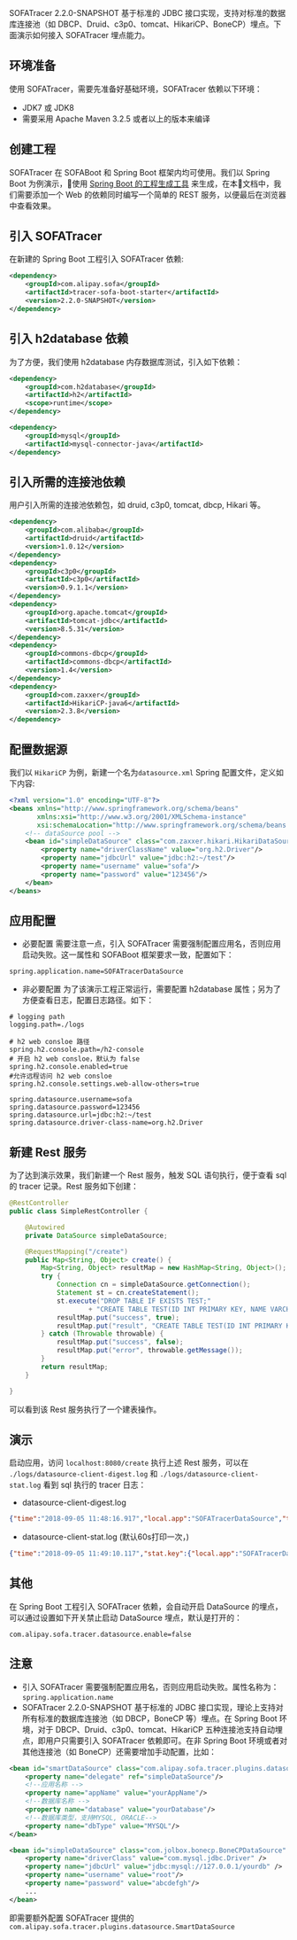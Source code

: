 SOFATracer 2.2.0-SNAPSHOT 基于标准的 JDBC 接口实现，支持对标准的数据库连接池（如 DBCP、Druid、c3p0、tomcat、HikariCP、BoneCP）埋点。下面演示如何接入 SOFATracer 埋点能力。

## 环境准备
使用 SOFATracer，需要先准备好基础环境，SOFATracer 依赖以下环境：

+ JDK7 或 JDK8
+ 需要采用 Apache Maven 3.2.5 或者以上的版本来编译

## 创建工程
SOFATracer 在 SOFABoot 和 Spring Boot 框架内均可使用。我们以 Spring Boot 为例演示，使用 [Spring Boot 的工程生成工具](https://start.spring.io/) 来生成，在本文档中，我们需要添加一个 Web 的依赖同时编写一个简单的 REST 服务，以便最后在浏览器中查看效果。

## 引入 SOFATracer
在新建的 Spring Boot 工程引入 SOFATracer 依赖:
```xml
<dependency>
	<groupId>com.alipay.sofa</groupId>
	<artifactId>tracer-sofa-boot-starter</artifactId>
	<version>2.2.0-SNAPSHOT</version>
</dependency>
```

## 引入 h2database 依赖
为了方便，我们使用 h2database 内存数据库测试，引入如下依赖：
```xml
<dependency>
	<groupId>com.h2database</groupId>
	<artifactId>h2</artifactId>
	<scope>runtime</scope>
</dependency>

<dependency>
	<groupId>mysql</groupId>
	<artifactId>mysql-connector-java</artifactId>
</dependency>
```

## 引入所需的连接池依赖
用户引入所需的连接池依赖包，如 druid, c3p0, tomcat, dbcp, Hikari 等。
```xml
<dependency>
	<groupId>com.alibaba</groupId>
	<artifactId>druid</artifactId>
	<version>1.0.12</version>
</dependency>
<dependency>
	<groupId>c3p0</groupId>
	<artifactId>c3p0</artifactId>
	<version>0.9.1.1</version>
</dependency>
<dependency>
	<groupId>org.apache.tomcat</groupId>
	<artifactId>tomcat-jdbc</artifactId>
	<version>8.5.31</version>
</dependency>
<dependency>
	<groupId>commons-dbcp</groupId>
	<artifactId>commons-dbcp</artifactId>
	<version>1.4</version>
</dependency>
<dependency>
	<groupId>com.zaxxer</groupId>
	<artifactId>HikariCP-java6</artifactId>
	<version>2.3.8</version>
</dependency>
```

## 配置数据源
我们以 `HikariCP` 为例，新建一个名为`datasource.xml` Spring 配置文件，定义如下内容:
```xml
<?xml version="1.0" encoding="UTF-8"?>
<beans xmlns="http://www.springframework.org/schema/beans"
       xmlns:xsi="http://www.w3.org/2001/XMLSchema-instance"
       xsi:schemaLocation="http://www.springframework.org/schema/beans http://www.springframework.org/schema/beans/spring-beans.xsd">
    <!-- dataSource pool -->
    <bean id="simpleDataSource" class="com.zaxxer.hikari.HikariDataSource" destroy-method="close" primary="true">
        <property name="driverClassName" value="org.h2.Driver"/>
        <property name="jdbcUrl" value="jdbc:h2:~/test"/>
        <property name="username" value="sofa"/>
        <property name="password" value="123456"/>
    </bean>
</beans>
```

## 应用配置
+ 必要配置
需要注意一点，引入 SOFATracer 需要强制配置应用名，否则应用启动失败。这一属性和 SOFABoot 框架要求一致，配置如下：
```text
spring.application.name=SOFATracerDataSource
```

+ 非必要配置
为了该演示工程正常运行，需要配置 h2database 属性；另为了方便查看日志，配置日志路径。如下：
```text
# logging path
logging.path=./logs

# h2 web consloe 路径
spring.h2.console.path=/h2-console
# 开启 h2 web consloe，默认为 false
spring.h2.console.enabled=true
#允许远程访问 h2 web consloe
spring.h2.console.settings.web-allow-others=true

spring.datasource.username=sofa
spring.datasource.password=123456
spring.datasource.url=jdbc:h2:~/test
spring.datasource.driver-class-name=org.h2.Driver
```

## 新建 Rest 服务
为了达到演示效果，我们新建一个 Rest 服务，触发 SQL 语句执行，便于查看 sql 的 tracer 记录。Rest 服务如下创建：

```java
@RestController
public class SimpleRestController {

    @Autowired
    private DataSource simpleDataSource;

    @RequestMapping("/create")
    public Map<String, Object> create() {
        Map<String, Object> resultMap = new HashMap<String, Object>();
        try {
            Connection cn = simpleDataSource.getConnection();
            Statement st = cn.createStatement();
            st.execute("DROP TABLE IF EXISTS TEST;"
                    + "CREATE TABLE TEST(ID INT PRIMARY KEY, NAME VARCHAR(255));");
            resultMap.put("success", true);
            resultMap.put("result", "CREATE TABLE TEST(ID INT PRIMARY KEY, NAME VARCHAR(255))");
        } catch (Throwable throwable) {
            resultMap.put("success", false);
            resultMap.put("error", throwable.getMessage());
        }
        return resultMap;
    }

}
```

可以看到该 Rest 服务执行了一个建表操作。

## 演示
启动应用，访问 `localhost:8080/create` 执行上述 Rest 服务，可以在 `./logs/datasource-client-digest.log` 和 `./logs/datasource-client-stat.log` 看到 sql 执行的 tracer 日志：
+ datasource-client-digest.log
```json
{"time":"2018-09-05 11:48:16.917","local.app":"SOFATracerDataSource","traceId":"1e323a031536119296795100182779","spanId":"0.1.2","database.name":"test","sql":"DROP TABLE IF EXISTS TEST;CREATE TABLE TEST(ID INT PRIMARY KEY%2C NAME VARCHAR(255));","result.code":"success","total.time":"103ms","connection.establish.span":"92ms","db.execute.cost":"8ms","database.type":"h2","database.endpoint":"jdbc:h2:~/test:-1","current.thread.name":"http-nio-8080-exec-1","baggage":""}
```

+ datasource-client-stat.log (默认60s打印一次，)
```json
{"time":"2018-09-05 11:49:10.117","stat.key":{"local.app":"SOFATracerDataSource","database.name":"test"},"count":1,"total.cost.milliseconds":103,"success":"true","load.test":"F"}
```

## 其他
在 Spring Boot 工程引入 SOFATracer 依赖，会自动开启 DataSource 的埋点，可以通过设置如下开关禁止启动 DataSource 埋点，默认是打开的：
```text
com.alipay.sofa.tracer.datasource.enable=false
```

## 注意
+ 引入 SOFATracer 需要强制配置应用名，否则应用启动失败。属性名称为：`spring.application.name`
+ SOFATracer 2.2.0-SNAPSHOT 基于标准的 JDBC 接口实现，理论上支持对所有标准的数据库连接池（如 DBCP，BoneCP 等）埋点。在 Spring Boot 环境，对于 DBCP、Druid、c3p0、tomcat、HikariCP 五种连接池支持自动埋点，即用户只需要引入 SOFATracer 依赖即可。在非 Spring Boot 环境或者对其他连接池（如 BoneCP）还需要增加手动配置，比如：
```xml
<bean id="smartDataSource" class="com.alipay.sofa.tracer.plugins.datasource.SmartDataSource" init-method="init">
    <property name="delegate" ref="simpleDataSource"/>
    <!--应用名称 -->
    <property name="appName" value="yourAppName"/>
    <!--数据库名称 -->
    <property name="database" value="yourDatabase"/>
    <!--数据库类型，支持MYSQL, ORACLE-->
    <property name="dbType" value="MYSQL"/>
</bean>

<bean id="simpleDataSource" class="com.jolbox.bonecp.BoneCPDataSource" destroy-method="close">
    <property name="driverClass" value="com.mysql.jdbc.Driver" />
    <property name="jdbcUrl" value="jdbc:mysql://127.0.0.1/yourdb" />
    <property name="username" value="root"/>
    <property name="password" value="abcdefgh"/>
    ...
</bean>
```
即需要额外配置 SOFATracer 提供的 `com.alipay.sofa.tracer.plugins.datasource.SmartDataSource`
